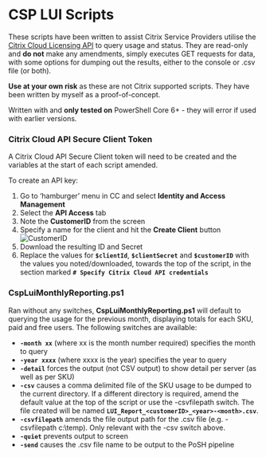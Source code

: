 # CSP LUI Scripts
These scripts have been written to assist Citrix Service Providers utilise the [Citrix Cloud Licensing API](https://licensing.citrixworkspacesapi.net) to query usage and status. They are read-only and **do not** make any amendments, simply executes GET requests for data, with some options for dumping out the results, either to the console or .csv file (or both).

**Use at your own risk** as these are not Citrix supported scripts. They have been written by myself as a proof-of-concept.

Written with and **only tested on** PowerShell Core 6+ - they will error if used with earlier versions.

### Citrix Cloud API Secure Client Token
A Citrix Cloud API Secure Client token will need to be created and the variables at the start of each script amended.
 
To create an API key:
1.	Go to ‘hamburger’ menu in CC and select **Identity and Access Management**
2.	Select the **API Access** tab
3.	Note the **CustomerID** from the screen
4.	Specify a name for the client and hit the **Create Client** button
![CustomerID](images/cc_api_customerid.png)
5.	Download the resulting ID and Secret
6.	Replace the values for **`$clientId`**, **`$clientSecret`** and **`$customerID`** with the values you noted/downloaded, towards the top of the script, in the section marked **`# Specify Citrix Cloud API credentials`**

### CspLuiMonthlyReporting.ps1
Ran without any switches, **CspLuiMonthlyReporting.ps1** will default to querying the usage for the previous month, displaying totals for each SKU, paid and free users. The following switches are available:
 
* **`-month xx`** (where xx is the month number required) specifies the month to query
* **`-year xxxx`** (where xxxx is the year) specifies the year to query
* **`-detail`** forces the output (not CSV output) to show detail per server (as well as per SKU)
* **`-csv`** causes a comma delimited file of the SKU usage to be dumped to the current directory. If a different directory is required, amend the default value at the top of the script or use the -csvfilepath switch. The file created will be named **`LUI_Report_<customerID>_<year>-<month>.csv`**.
* **`-csvfilepath`** amends the file output path for the .csv file (e.g. -csvfilepath c:\temp). Only relevant with the -csv switch above.
* **`-quiet`** prevents output to screen
* **`-send`** causes the .csv file name to be output to the PoSH pipeline

